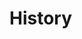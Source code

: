 # History

<include repo_url="https://github.com/foliant-docs/foliantcontrib.history.git" path="README.md" sethead="2" nohead="true"></include>
